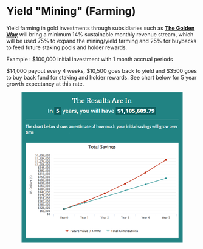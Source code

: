 # Yield "Mining" (Farming)

Yield farming in gold investments through subsidiaries such as [**The Golden Way**](https://www.youtube.com/watch?v=nT9ORoFT5I4) will bring a minimum 14% sustainable monthly revenue stream, which will be used 75% to expand the mining/yield farming and 25% for buybacks to feed future staking pools and holder rewards.

Example : $100,000 initial investment with 1 month accrual periods&#x20;

$14,000 payout every 4 weeks, $10,500 goes back to yield and $3500 goes to buy back fund for staking and holder rewards. See chart below for 5 year growth expectancy at this rate.

<figure><img src="../.gitbook/assets/yield farm.png" alt=""><figcaption></figcaption></figure>
